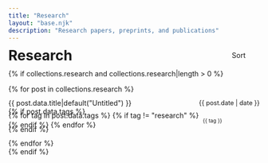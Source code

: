 ```yaml
---
title: "Research"
layout: "base.njk"
description: "Research papers, preprints, and publications"
---
```


<div class="page-header">
  <h1>Research</h1>
  <span class="research-sort-control" onclick="toggleSortResearch()">
    Sort
    <span class="icon-container">
      <svg class="chevron-down">
        <use href="#chevron-down" />
      </svg>
      <svg class="chevron-up">
        <use href="#chevron-up" />
      </svg>
    </span>
  </span>
</div>

{% if collections.research and collections.research|length > 0 %}
<ul class="papers-list">
  {% for post in collections.research %}
    <li class="paper-item" data-title="{{ post.data.title|default('untitled')|lower }}">
      <div class="paper-title-row">
        <a href="{{ post.data.externalUrl|default(post.url) }}" target="_blank" rel="noopener noreferrer">
          {{ post.data.title|default("Untitled") }}
        </a>
        <time datetime="{{ post.date }}">{{ post.date | date }}</time>
      </div>
      {% if post.data.tags %}
      <div class="paper-tags">
        {% for tag in post.data.tags %}
          {% if tag != "research" %}
          <span class="tag">{{ tag }}</span>
          {% endif %}
        {% endfor %}
      </div>
      {% endif %}
    </li>
  {% endfor %}
</ul>
{% endif %}

<script>
let researchAscending = false;

function toggleSortResearch() {
  researchAscending = !researchAscending;
  
  const chevronDown = document.querySelector('.research-sort-control .chevron-down');
  const chevronUp = document.querySelector('.research-sort-control .chevron-up');
  
  chevronDown.classList.toggle('active', !researchAscending);
  chevronUp.classList.toggle('active', researchAscending);

  const list = document.querySelector('.papers-list');
  if (!list) return;
  const items = [...list.children];
  
  while (list.firstChild) {
    list.removeChild(list.firstChild);
  }
  
  items.sort((a, b) => {
    const aTitle = a.dataset.title || '';
    const bTitle = b.dataset.title || '';
    return researchAscending ? aTitle.localeCompare(bTitle) : bTitle.localeCompare(aTitle);
  }).forEach(item => list.appendChild(item));
}

// Initialize the sort direction
document.querySelector('.research-sort-control .chevron-down').classList.add('active');
</script>

<style>
.page-header {
  display: flex;
  justify-content: space-between; 
  align-items: center;
  margin-bottom: 1em;
  line-height: 1;
}

.page-header h1 {
  margin: 0;
  line-height: 1;
  color: var(--text);
}

.research-sort-control {
  display: inline-flex;
  align-items: center;
  gap: 0.3em;
  cursor: pointer;
  white-space: nowrap;
  line-height: 1;
  font-size: 1em;
  color: var(--text);
}

.icon-container {
  display: inline-flex;
  align-items: center;
  width: 24px;
  height: 24px;
}

.research-sort-control .icon-container .chevron-down,
.research-sort-control .icon-container .chevron-up {
  width: 24px;
  height: 24px;
  fill: none;
  stroke: currentColor;
  stroke-width: 2;
  stroke-linecap: round;
  stroke-linejoin: round;
}

.icon-container .chevron-up {
  display: none;
}

.icon-container .chevron-up.active {
  display: block;
}

.icon-container .chevron-down {
  display: none;
}

.icon-container .chevron-down.active {
  display: block;
}

.papers-list {
  list-style: none;
  padding: 0;
  margin: 0; 
}

.paper-item {
  margin-bottom: 2em;
}

.paper-title-row {
  display: flex;
  justify-content: space-between;
  align-items: flex-start;
  margin-bottom: 0.3em;
  line-height: 1.2;
  margin:0;
  padding:0;
}

.paper-item .paper-title-row a {
  text-decoration: none;
  color: var(--text);
  margin-right: 2em;
  flex: 1;
}

.paper-title-row time,
.tag {
  color: var(--tertiary);
}

.paper-tags {
  display: flex;
  flex-wrap: wrap;
  justify-content: flex-start;
  align-items: flex-start;
  gap: 0em; 
  margin: 0;
  padding: 0; 
  line-height: 0; 
  width: 100%;
}

.paper-tags p, .paper-item p {
  margin: 0.6em 0;
  padding: 0;
}

.papers-list li, .paper-item li {
  margin: 0.5em 0;
  padding: 0.3em 0;
}

.tag {
  display: inline-flex;
  align-items: center;
  padding: 0 0.8em; 
  height: 1.8em;
  border-radius: 15px;
  font-size: 0.73em;
  border: 0.5px solid var(--text-tertiary);
  background: transparent;
  margin:0 0.6em 0 0;
  box-sizing:border-box;
  color: var(--text-tertiary);
}

.paper-title-row time {
  color: var(--text-tertiary);
  font-size: 0.9em;
  white-space: nowrap;
}

.dark-mode .papers-list .paper-item .paper-title-row a {
  color: var(--text) !important;
}

.dark-mode .paper-title-row time {
  color: var(--text-tertiary) !important;
}

.dark-mode .tag {
  color: var(--text-tertiary);
  border-color: var(--text-tertiary);
  background-color: rgba(102, 102, 102, 0.15);
}

@media screen and (max-width: 480px) {
  .papers-list .paper-tags {
    margin-bottom: 0.25em !important;
    max-width: calc(100vw - 2em);
    width: 100%;
  }
  
  .papers-list .paper-item {
    margin-bottom: 1em !important;
  }
  
  .paper-title-row {
    flex-wrap: wrap;
  }
}

@media (prefers-color-scheme: dark) {
  .paper-title-row time,
  .tag {
    color: var(--tertiary-light);
  }
}
</style>
